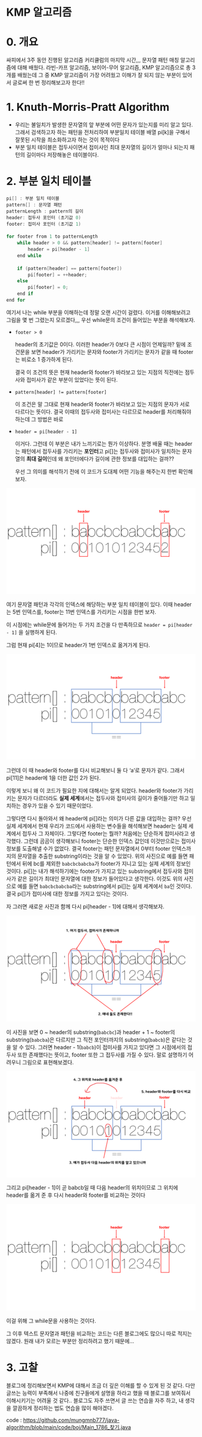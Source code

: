 # KMP 알고리즘

# 0. 개요

싸피에서 3주 동안 진행된 알고리즘 커리큘럼의 마지막 시간,,, 문자열 패턴 매칭 알고리즘에 대해 배웠다. 라빈-카프 알고리즘, 보이어-무어 알고리즘, KMP 알고리즘으로 총 3개를 배웠는데 그 중 KMP 알고리즘이 가장 어려웠고 이해가 잘 되지 않는 부분이 있어서 글로써 한 번 정리해보고자 한다!!

# 1. Knuth-Morris-Pratt Algorithm

- 우리는 불일치가 발생한 문자열의 앞 부분에 어떤 문자가 있는지를 미리 알고 있다. 그래서 검색하고자 하는 패턴을 전처리하여 부분일치 테이블 배열 pi[k]을 구해서 잘못된 시작을 최소화하고자 하는 것이 목적이다
- 부분 일치 테이블은 접두사이면서 접미사인 최대 문자열의 길이가 얼마나 되는지 패턴의 길이마다 저장해놓은 테이블이다.

# 2. 부분 일치 테이블

```java
pi[] : 부분 일치 테이블
pattern[] : 문자열 패턴
patternLength : pattern의 길이
header: 접두사 포인터 (초기값 0)
footer: 접미사 포인터 (초기값 1)

for footer from 1 to patternLength
	while header > 0 && pattern[header] != pattern[footer]
		header = pi[header - 1]
	end while

	if (pattern[header] == pattern[footer])
		pi[footer] = ++header;
	else
		pi[footer] = 0;
	end if
end for
```

여기서 나는 while 부분을 이해하는데 정말 오랜 시간이 걸렸다. 이거를 이해해보려고 그림을 몇 번 그렸는지 모르겠다,,, 우선 while문의 조건이 들어있는 부분을 해석해보자.

- `footer > 0`
    
    header의 초기값은 0이다. 이러한 header가 0보다 큰 시점이 언제일까? 밑에 조건문을 보면 header가 가리키는 문자와 footer가 가리키는 문자가 같을 때 footer는 비로소 1 증가하게 된다.
    
    결국 이 조건의 뜻은 현재 header와 footer가 바라보고 있는 지점의 직전에는 점두사와 접미사가 같은 부분이 있었다는 뜻이 된다.
    
- `pattern[header] != pattern[footer]`
    
    이 조건은 말 그대로 현재 header와 footer가 바라보고 있는 지점의 문자가 서로 다르다는 뜻이다. 결국 이때의 접두사와 접미사는 다르므로 header를 처리해줘야 하는데 그 방법은 바로
    
- `header = pi[header - 1]`
    
    이거다. 그런데 이 부분은 내가 느끼기로는 뭔가 이상하다. 분명 배울 때는 header는 패턴에서 접두사를 가리키는 **포인터**고 pi[]는 접두사와 접미사가 일치하는 문자열의 **최대 길이**인데 왜 포인터에다가 길이에 관한 정보를 대입하는 걸까??
    
    우선 그 의미를 해석하기 전에 이 코드가 도대체 어떤 기능을 해주는지 한번 확인해보자.
    

![패턴 문자열 1](https://github.com/mungmnb777/java-algorithm/blob/main/algorithm/string/image/kmp/kmp1.png)

여기 문자열 패턴과 각각의 인덱스에 해당하는 부분 일치 테이블이 있다. 이때 header는 5번 인덱스를, footer는 11번 인덱스를 가리키는 시점을 한번 보자.

이 시점에는 while문에 들어가는 두 가지 조건을 다 만족하므로 `header = pi[header - 1]` 을 실행하게 된다.

그럼 현재 pi[4]는 1이므로 header가 1번 인덱스로 옮겨가게 된다. 

![패턴 문자열 2](https://github.com/mungmnb777/java-algorithm/blob/main/algorithm/string/image/kmp/kmp2.png)

그런데 이 때 header와 footer를 다시 비교해보니 둘 다 ‘a’로 문자가 같다. 그래서 pi[11]은 header에 1을 더한 값인 2가 된다.

이렇게 보니 왜 이 코드가 필요한 지에 대해서는 알게 되었다. header와 footer가 가리키는 문자가 다르더라도 **실제 세계**에서는 접두사와 접미사의 길이가 줄어들기만 하고 일치하는 경우가 있을 수 있기 때문이었다.

그렇다면 다시 돌아와서 왜 header에 pi[]라는 의미가 다른 값을 대입하는 걸까?
우선 실제 세계에서 현재 우리가 코드에서 사용하는 변수들을 해석해보면 header는 실제 세계에서 접두사 그 자체이다.
그렇다면 footer는 뭘까? 처음에는 단순하게 접미사라고 생각했다. 그런데 곰곰이 생각해보니 footer는 단순한 인덱스 값인데 이것만으로는 접미사 정보를 도출해낼 수가 없었다. 결국 footer는 패턴 문자열에서 0부터 footer 인덱스까지의 문자열을 추출한 substring이라는 것을 알 수 있었다. 위의 사진으로 예를 들면 패턴에서 뒤에 bc를 제외한 `babcbcbabcba`가 footer가 지니고 있는 실제 세계의 정보인 것이다.
pi[]는 내가 해석하기에는 footer가 가지고 있는 substring에서 접두사와 접미사가 같은 길이가 최대인 문자열에 대한 정보가 들어있다고 생각한다. 이것도 위의 사진으로 예를 들면 `babcbcbabcba`라는 substring에서 pi[]는 실제 세계에서 `ba`인 것이다. 결국 pi[]가 접미사에 대한 정보를 가지고 있다는 것이다.

자 그러면 새로운 사진과 함께 다시 pi[header - 1]에 대해서 생각해보자.

![패턴 문자열 3](https://github.com/mungmnb777/java-algorithm/blob/main/algorithm/string/image/kmp/kmp3.png)

이 사진을 보면 0 ~ header의 substring(`babcbc`)과 header + 1 ~ footer의 substring(`babcba`)은 다르지만 그 직전 포인터까지의 substring(`babcb`)은 같다는 것을 알 수 있다.
그러면 header - 1(`babcb`)이 접미사를 가지고 있다면 그 시점에서의 접두사 또한 존재했다는 뜻이고, footer 또한 그 접두사를 가질 수 있다.
말로 설명하기 어려우니 그림으로 표현해보겠다.

![패턴 문자열 4](https://github.com/mungmnb777/java-algorithm/blob/main/algorithm/string/image/kmp/kmp4.png)

그리고 pi[header - 1]이 곧 babcb일 때 다음 header의 위치이므로 그 위치에 header를 옮겨 준 후 다시 header와 footer를 비교하는 것이다

![패턴 문자열 5](https://github.com/mungmnb777/java-algorithm/blob/main/algorithm/string/image/kmp/kmp5.png)

이걸 위해 그 while문을 사용하는 것이다.

그 이후 텍스트 문자열과 패턴을 비교하는 코드는 다른 블로그에도 많으니 따로 적지는 않겠다. 원래 내가 모르는 부분만 정리하려고 했기 때문에...

# 3. 고찰

블로그에 정리해보면서 KMP에 대해서 조금 더 깊은 이해를 할 수 있게 된 것 같다. 다만 글쓰는 능력이 부족해서 나중에 친구들에게 설명을 하라고 했을 때 블로그를 보여줘서 이해시키기는 어려울 것 같다.. 블로그도 자주 쓰면서 글 쓰는 연습을 자주 하고, 내 생각을 깔끔하게 정리하는 법도 연습을 많이 해야겠다.

code : https://github.com/mungmnb777/java-algorithm/blob/main/code/boj/Main_1786_찾기.java
